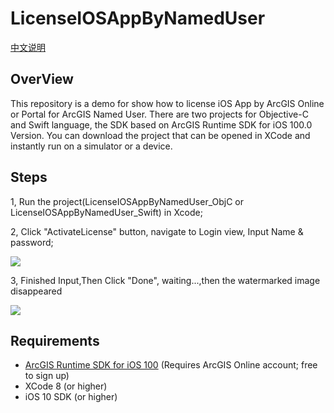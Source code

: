 # LicenseIOSAppByNamedUser

[中文说明](https://github.com/makeling/CustomLocationDataSourceV100.0-ObjC/blob/master/README_CN.md)

## OverView

This repository is a demo for show how to license iOS App by ArcGIS Online or Portal for ArcGIS Named User. There are two projects for Objective-C and Swift language, the SDK based on ArcGIS Runtime SDK for iOS 100.0 Version. You can download the project that can be opened in XCode and instantly run on a simulator or a device.


## Steps


1, Run the project(LicenseIOSAppByNamedUser_ObjC or LicenseIOSAppByNamedUser_Swift) in Xcode;

2, Click "ActivateLicense" button, navigate to Login view, Input Name & password;

![](https://raw.githubusercontent.com/serverteamCN/TechnicalArticles/master/pictures/LicenseIOSAppByNamedUser01.png)  

3, Finished Input,Then Click "Done", waiting...,then the watermarked image disappeared

![](https://raw.githubusercontent.com/serverteamCN/TechnicalArticles/master/pictures/LicenseIOSAppByNamedUser02.png)


## Requirements

* [ArcGIS Runtime SDK for iOS 100](https://developers.arcgis.com/en/ios/) (Requires ArcGIS Online account; free to sign up)
* XCode 8 (or higher)
* iOS 10 SDK (or higher)


